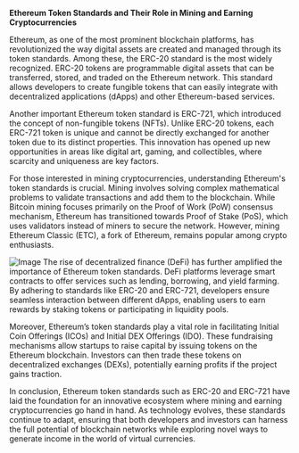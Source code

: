 **Ethereum Token Standards and Their Role in Mining and Earning Cryptocurrencies**

Ethereum, as one of the most prominent blockchain platforms, has revolutionized the way digital assets are created and managed through its token standards. Among these, the ERC-20 standard is the most widely recognized. ERC-20 tokens are programmable digital assets that can be transferred, stored, and traded on the Ethereum network. This standard allows developers to create fungible tokens that can easily integrate with decentralized applications (dApps) and other Ethereum-based services.

Another important Ethereum token standard is ERC-721, which introduced the concept of non-fungible tokens (NFTs). Unlike ERC-20 tokens, each ERC-721 token is unique and cannot be directly exchanged for another token due to its distinct properties. This innovation has opened up new opportunities in areas like digital art, gaming, and collectibles, where scarcity and uniqueness are key factors.

For those interested in mining cryptocurrencies, understanding Ethereum's token standards is crucial. Mining involves solving complex mathematical problems to validate transactions and add them to the blockchain. While Bitcoin mining focuses primarily on the Proof of Work (PoW) consensus mechanism, Ethereum has transitioned towards Proof of Stake (PoS), which uses validators instead of miners to secure the network. However, mining Ethereum Classic (ETC), a fork of Ethereum, remains popular among crypto enthusiasts.


![Image](https://github.com/user-attachments/assets/31692037-0104-4703-abd1-696b6a7dd41b)
The rise of decentralized finance (DeFi) has further amplified the importance of Ethereum token standards. DeFi platforms leverage smart contracts to offer services such as lending, borrowing, and yield farming. By adhering to standards like ERC-20 and ERC-721, developers ensure seamless interaction between different dApps, enabling users to earn rewards by staking tokens or participating in liquidity pools.

Moreover, Ethereum’s token standards play a vital role in facilitating Initial Coin Offerings (ICOs) and Initial DEX Offerings (IDO). These fundraising mechanisms allow startups to raise capital by issuing tokens on the Ethereum blockchain. Investors can then trade these tokens on decentralized exchanges (DEXs), potentially earning profits if the project gains traction.

In conclusion, Ethereum token standards such as ERC-20 and ERC-721 have laid the foundation for an innovative ecosystem where mining and earning cryptocurrencies go hand in hand. As technology evolves, these standards continue to adapt, ensuring that both developers and investors can harness the full potential of blockchain networks while exploring novel ways to generate income in the world of virtual currencies.